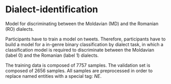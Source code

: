 # Dialect-identification
Model for discriminating between the Moldavian (MD) and the Romanian (RO) dialects.

Participants have to train a model on tweets. Therefore, participants have to build a model for a in-genre binary classification by dialect task, in which a classification model is required to discriminate between the Moldavian (label 0) and the Romanian (label 1) dialects.

The training data is composed of 7757 samples. The validation set is composed of 2656 samples. All samples are preprocessed in order to replace named entities with a special tag: $NE$.
